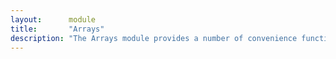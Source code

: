 ```yaml
---
layout:      module
title:       "Arrays"
description: "The Arrays module provides a number of convenience functions to create, query, and manipulate JavaScript arrays."
---
```

